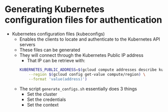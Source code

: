 # Generating Kubernetes configuration files for authentication

- Kubernetes configuration files (kubeconfigs)
    - Enables the clients to locate and authenticate to the Kubernetes API servers
    - These files can be generated
    - They will connect through the Kubernetes Public IP address
        - That IP can be retrieve with: 
        ```sh
        KUBERNETES_PUBLIC_ADDRESS=$(gcloud compute addresses describe kubernetes-the-hard-way \
            --region $(gcloud config get-value compute/region) \
            --format 'value(address)')
        ```
    - The script `generate_configs.sh` essentially does 3 things
        - Set the cluster
        - Set the credentials
        - Set the context